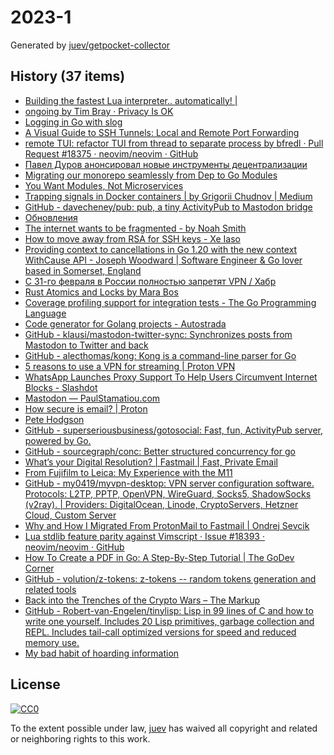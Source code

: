 # 2023-1

Generated by [juev/getpocket-collector](https://github.com/juev/getpocket-collector)

## History (37 items)

- [Building the fastest Lua interpreter.. automatically! |](https://sillycross.github.io/2022/11/22/2022-11-22/)
- [ongoing by Tim Bray · Privacy Is OK](https://www.tbray.org/ongoing/When/202x/2022/12/29/Privacy-is-OK)
- [Logging in Go with slog](https://thedevelopercafe.com/articles/logging-in-go-with-slog-a7bb489755c2)
- [A Visual Guide to SSH Tunnels: Local and Remote Port Forwarding](https://iximiuz.com/en/posts/ssh-tunnels/)
- [remote TUI: refactor TUI from thread to separate process by bfredl · Pull Request #18375 · neovim/neovim · GitHub](https://github.com/neovim/neovim/pull/18375)
- [Павел Дуров анонсировал новые инструменты децентрализации](https://kod.ru/paviel-durov-anons-decentralization)
- [Migrating our monorepo seamlessly from Dep to Go Modules](https://monzo.com/blog/2022/09/29/migrating-our-monorepo-seamlessly-from-dep-to-go-modules/)
- [You Want Modules, Not Microservices](http://blogs.newardassociates.com/blog/2023/you-want-modules-not-microservices.html)
- [Trapping signals in Docker containers | by Grigorii Chudnov | Medium](https://medium.com/@gchudnov/trapping-signals-in-docker-containers-7a57fdda7d86)
- [GitHub - davecheney/pub: pub, a tiny ActivityPub to Mastodon bridge](https://github.com/davecheney/pub)
- [Обновления](https://grishaev.me/no-update/)
- [The internet wants to be fragmented - by Noah Smith](https://www.noahpinion.blog/p/the-internet-wants-to-be-fragmented)
- [How to move away from RSA for SSH keys - Xe Iaso](https://xeiaso.net/blog/move-away-rsa-ssh/)
- [Providing context to cancellations in Go 1.20 with the new context WithCause API - Joseph Woodward | Software Engineer & Go lover based in Somerset, England](https://josephwoodward.co.uk/2023/01/context-cancellation-cause-with-cancel-cause)
- [С 31-го февраля в России полностью запретят VPN / Хабр](https://habr.com/ru/companies/amnezia/articles/709108/)
- [Rust Atomics and Locks by Mara Bos](https://marabos.nl/atomics/)
- [Coverage profiling support for integration tests - The Go Programming Language](https://go.dev/testing/coverage/)
- [Code generator for Golang projects - Autostrada](https://autostrada.dev)
- [GitHub - klausi/mastodon-twitter-sync: Synchronizes posts from Mastodon to Twitter and back](https://github.com/klausi/mastodon-twitter-sync)
- [GitHub - alecthomas/kong: Kong is a command-line parser for Go](https://github.com/alecthomas/kong)
- [5 reasons to use a VPN for streaming | Proton VPN](https://protonvpn.com/blog/reasons-to-use-vpn-for-streaming/)
- [WhatsApp Launches Proxy Support To Help Users Circumvent Internet Blocks - Slashdot](https://yro.slashdot.org/story/23/01/05/168248/whatsapp-launches-proxy-support-to-help-users-circumvent-internet-blocks)
- [Mastodon — PaulStamatiou.com](https://paulstamatiou.com/mastodon/)
- [How secure is email? | Proton](https://proton.me/blog/how-secure-is-email)
- [Pete Hodgson](https://blog.thepete.net/blog/2019/05/10/6-practices-for-effective-pull-requests/)
- [GitHub - superseriousbusiness/gotosocial: Fast, fun, ActivityPub server, powered by Go.](https://github.com/superseriousbusiness/gotosocial)
- [GitHub - sourcegraph/conc: Better structured concurrency for go](https://github.com/sourcegraph/conc)
- [What’s your Digital Resolution? | Fastmail | Fast, Private Email](https://www.fastmail.com/blog/digital-resolution-2023/)
- [From Fujifilm to Leica: My Experience with the M11](https://arslan.io/2023/01/06/from-fujifilm-to-leica-my-experience-with-the-m11/)
- [GitHub - my0419/myvpn-desktop: VPN server configuration software. Protocols: L2TP, PPTP, OpenVPN, WireGuard, Socks5, ShadowSocks (v2ray). | Providers: DigitalOcean, Linode, CryptoServers, Hetzner Cloud, Custom Server](https://github.com/my0419/myvpn-desktop)
- [Why and How I Migrated From ProtonMail to Fastmail | Ondrej Sevcik](https://ondrejsevcik.com/blog/migrating-from-protonmail-to-fastmail)
- [Lua stdlib feature parity against Vimscript · Issue #18393 · neovim/neovim · GitHub](https://github.com/neovim/neovim/issues/18393)
- [How To Create a PDF in Go: A Step-By-Step Tutorial | The GoDev Corner](https://medium.com/the-godev-corner/how-to-create-a-pdf-in-go-157355429a94)
- [GitHub - volution/z-tokens: z-tokens -- random tokens generation and related tools](https://github.com/volution/z-tokens)
- [Back into the Trenches of the Crypto Wars – The Markup](https://themarkup.org/hello-world/2023/01/07/back-into-the-trenches-of-the-crypto-wars)
- [GitHub - Robert-van-Engelen/tinylisp: Lisp in 99 lines of C and how to write one yourself. Includes 20 Lisp primitives, garbage collection and REPL. Includes tail-call optimized versions for speed and reduced memory use.](https://github.com/Robert-van-Engelen/tinylisp)
- [My bad habit of hoarding information](https://andreisurugiu.com/blog/bad-habit)

## License

[![CC0](https://mirrors.creativecommons.org/presskit/buttons/88x31/svg/cc-zero.svg)](https://creativecommons.org/publicdomain/zero/1.0/)

To the extent possible under law, [juev](https://github.com/juev) has waived all copyright and related or neighboring rights to this work.
